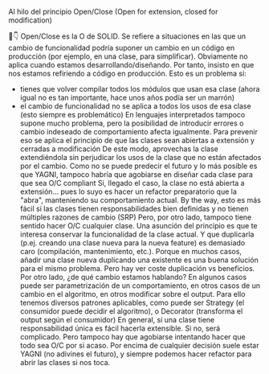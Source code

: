 Al hilo del principio Open/Close (Open for extension, closed for modification)

🧻👇
Open/Close es la O de SOLID. Se refiere a situaciones en las que un cambio de funcionalidad podría suponer un cambio en un código en producción (por ejemplo, en una clase, para simplificar).
Obviamente no aplica cuando estamos desarrollando/diseñando. Por tanto, insisto en que nos estamos refiriendo a código en producción.
Esto es un problema si:

* tienes que volver compilar todos los módulos que usan esa clase (ahora igual no es tan importante, hace unos años podía ser un marrón)
* el cambio de funcionalidad no se aplica a todos los usos de esa clase (esto siempre es problemático)
  En lenguajes interpretados tampoco supone mucho problema, pero la posibilidad de introducir errores o cambio indeseado de comportamiento afecta igualmente.
  Para prevenir eso se aplica el principio de que las clases sean abiertas a extensión y cerradas a modificación
  De este modo, aprovechas la clase extendiéndola sin perjudicar los usos de la clase que no están afectados por el cambio.
  Como no se puede predecir el futuro y lo más posible es que YAGNI, tampoco habría que agobiarse en diseñar cada clase para que sea O/C compliant
  Si, llegado el caso, la clase no está abierta a extensión... pues lo suyo es hacer un refactor preparatorio que la "abra", manteniendo su comportamiento actual.
  By the way, esto es más fácil si las clases tienen responsabilidades bien definidas y no tienen múltiples razones de cambio (SRP)
  Pero, por otro lado, tampoco tiene sentido hacer O/C cualquier clase. Una asunción del principio es que te interesa conservar la funcionalidad de la clase actual.
  Y que duplicarla (p.ej. creando una clase nueva para la nueva feature) es demasiado caro (compilación, mantenimiento, etc.).
  Porque en muchos casos, añadir una clase nueva duplicando una existente es una buena solución para el mismo problema. Pero hay ver coste duplicación vs beneficios.
  Por otro lado, ¿de qué cambio estamos hablando? En algunos casos puede ser parametrización de un comportamiento, en otros casos de un cambio en el algoritmo, en otros modificar sobre el output.
  Para ello tenemos diversos patrones aplicables, como puede ser Strategy (el consumidor puede decidir el algoritmo), o Decorator (transforma el output según el consumidor)
  En general, si una clase tiene responsabilidad única es fácil hacerla extensible. Si no, será complicado.
  Pero tampoco hay que agobiarse intentando hacer que todo sea O/C por si acaso. Por encima de cualquier decisión suele estar YAGNI (no adivines el futuro), y siempre podemos hacer refactor para abrir las clases si nos toca.